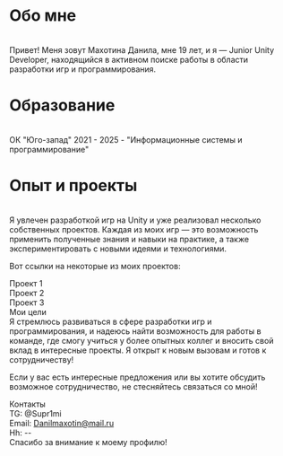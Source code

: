 <h1>Обо мне</h1> <br>
Привет! Меня зовут Махотина Данила, мне 19 лет, и я — Junior Unity Developer, находящийся в активном поиске работы в области разработки игр и программирования.<br>

<h1>Образование</h1><br>
ОК "Юго-запад" 2021 - 2025 - "Информационные системы и программирование" <br>

<h1>Опыт и проекты</h1><br>
Я увлечен разработкой игр на Unity и уже реализовал несколько собственных проектов. Каждая из моих игр — это возможность применить полученные знания и навыки на практике, а также экспериментировать с новыми идеями и технологиями.<br>

Вот ссылки на некоторые из моих проектов:<br>

Проект 1<br>
Проект 2<br>
Проект 3<br>
Мои цели<br>
Я стремлюсь развиваться в сфере разработки игр и программирования, и надеюсь найти возможность для работы в команде, где смогу учиться у более опытных коллег и вносить свой вклад в интересные проекты. Я открыт к новым вызовам и готов к сотрудничеству!<br>

Если у вас есть интересные предложения или вы хотите обсудить возможное сотрудничество, не стесняйтесь связаться со мной!<br>

Контакты<br>
TG: @Supr1mi<br>
Email: Danilmaxotin@mail.ru <br>
Hh: --<br>
Спасибо за внимание к моему профилю!

